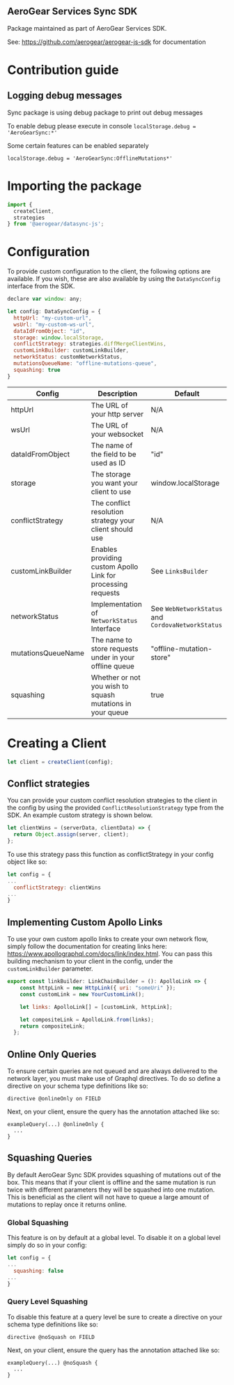 ## AeroGear Services Sync SDK

Package maintained as part of AeroGear Services SDK.

See: https://github.com/aerogear/aerogear-js-sdk for documentation


# Contribution guide

## Logging debug messages

Sync package is using debug package to print out debug messages

To enable debug please execute in console
`localStorage.debug = 'AeroGearSync:*'`

Some certain features can be enabled separately

`localStorage.debug = 'AeroGearSync:OfflineMutations*'`

# Importing the package
```javascript
import {
  createClient,
  strategies
} from '@aerogear/datasync-js';
```

# Configuration
To provide custom configuration to the client, the following options are available. If you wish, these are also available by using the `DataSyncConfig` interface from the SDK.

```javascript
declare var window: any;

let config: DataSyncConfig = {
  httpUrl: "my-custom-url",
  wsUrl: "my-custom-ws-url",
  dataIdFromObject: "id",
  storage: window.localStorage,
  conflictStrategy: strategies.diffMergeClientWins,
  customLinkBuilder: customLinkBuilder,
  networkStatus: customNetworkStatus,
  mutationsQueueName: "offline-mutations-queue",
  squashing: true
}
```

Config | Description | Default
------ | ------ | ------
httpUrl | The URL of your http server | N/A
wsUrl | The URL of your websocket | N/A
dataIdFromObject | The name of the field to be used as ID | "id"
storage | The storage you want your client to use | window.localStorage
conflictStrategy | The conflict resolution strategy your client should use | N/A
customLinkBuilder | Enables providing custom Apollo Link for processing requests | See `LinksBuilder`
networkStatus | Implementation of `NetworkStatus` Interface | See `WebNetworkStatus` and `CordovaNetworkStatus`
mutationsQueueName | The name to store requests under in your offline queue | "offline-mutation-store"
squashing | Whether or not you wish to squash mutations in your queue | true


# Creating a Client
```javascript
let client = createClient(config);
```


## Conflict strategies
You can provide your custom conflict resolution strategies to the client in the config by using the provided `ConflictResolutionStrategy` type from the SDK. An example custom strategy is shown below.

```javascript
let clientWins = (serverData, clientData) => {
  return Object.assign(server, client);
};
```

To use this strategy pass this function as conflictStrategy in your config object like so:

```javascript
let config = {
...
  conflictStrategy: clientWins
...
}
```

## Implementing Custom Apollo Links
To use your own custom apollo links to create your own network flow, simply follow the documentation for creating links here: https://www.apollographql.com/docs/link/index.html. You can pass this building mechanism to your client in the config, under the `customLinkBuilder` parameter.

```javascript
export const linkBuilder: LinkChainBuilder = (): ApolloLink => {
    const httpLink = new HttpLink({ uri: "someUri" });
    const customLink = new YourCustomLink();

    let links: ApolloLink[] = [customLink, httpLink];

    let compositeLink = ApolloLink.from(links);
    return compositeLink;
  };
```

## Online Only Queries
To ensure certain queries are not queued and are always delivered to the network layer, you must make use of Graphql directives. To do so define a directive on your schema type definitions like so:

```
directive @onlineOnly on FIELD
```

Next, on your client, ensure the query has the annotation attached like so:

```
exampleQuery(...) @onlineOnly {
  ...
}
```

## Squashing Queries
By default AeroGear Sync SDK provides squashing of mutations out of the box. This means that if your client is offline and the same mutation is run twice with different parameters they will be squashed into one mutation. This is beneficial as the client will not have to queue a large amount of mutations to replay once it returns online.

### Global Squashing
This feature is on by default at a global level. To disable it on a global level simply do so in your config:

```javascript
let config = {
...
  squashing: false
...
}
```

### Query Level Squashing
To disable this feature at a query level be sure to create a directive on your schema type definitions like so:

```
directive @noSquash on FIELD
```

Next, on your client, ensure the query has the annotation attached like so:

```
exampleQuery(...) @noSquash {
  ...
}
```
